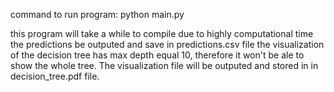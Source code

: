 command to run program: 
    python main.py

this program will take a while to compile due to highly computational time 
the predictions be outputed and save in predictions.csv file
the visualization of the decision tree has max depth equal 10, therefore it won't be ale to show the whole tree. The visualization file will be outputed and stored in in decision_tree.pdf file.